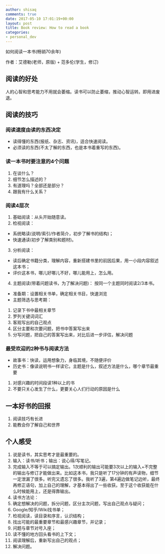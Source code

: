 ```yaml
---
author: shisaq
comments: true
date: 2017-05-10 17:01:19+00:00
layout: post
title: Book review: How to read a book
categories:
- personal_dev
---
```


如何阅读一本书(畅销70余年)

作者：艾德勒(老师，原版) + 范多伦(学生，修订)

## 阅读的好处
人的心智和思考能力不用就会萎缩。读书可以防止萎缩，推动心智运转。即用进废退。

## 阅读的技巧

### 阅读速度由读的东西决定
* 读得懂的东西(报纸、杂志、资讯)，适合快速阅读。
* 必须读的东西(不太了解的东西，也是本书着重写的东西)。

### 读一本书时要注意的4个问题
1. 在谈什么？
2. 细节怎么描述的？
3. 有道理吗？全部还是部分？
4. 跟我有什么关系？

### 阅读4层次
1. 基础阅读：从头开始随意读。
2. 检视阅读：
 * 系统略读(说明/索引/作者简介，初步了解书的结构)；
 * 快速通读(初步了解类别和题材)。
3. 分析阅读：
 * 读后确定书籍分类，理解内容，重新搭建书里的前因后果，用一小段内容叙述这本书；
 * 评价这本书，哪儿好哪儿不好，哪儿能用上，怎么用。
4. 主题阅读(带着问题读书，为了解决问题)：
 按同一个主题同时阅读2/3本书。
 * 准备期：设置相关书单，确定相关书目，快速浏览
 * 主题筛选与思考期：
  1. 记录下书中最相关章节
  2. 罗列关键词词汇
  3. 客观写出的自己观点
  4. 区分主要和次要问题，把书中答案写出来
  5. 分写问题，把自己的答案写出来，对比后进一步评估，解决问题

### 最受欢迎的2种书与阅读方法
* 故事书：快读，运用想象力，身临其境，不随便评价
* 历史书：像读说明书一样读它。主题是什么，叙述方法是什么，哪个章节最重要
 1. 对感兴趣的时间段读1种以上的书
 2. 不要只关心发生了什么，更要关心人们行动的原因是什么

## 一本好书的回报
1. 阅读技巧有长进
2. 能教会你了解自己和世界

## 个人感受
1. 说是读书，其实思考才是最重要的。
2. 输入：读书/听书；输出：说心得/写笔记。
2. 完成输入不等于可以搞定输出。1次顺利的输出可能要3次以上的输入+不完整的输出与修订才能做出来。比如这本书，我只是听了17分钟的有声读物，细节一定泄漏了很多。听完又遗忘了很多。我听了3遍，第4遍边做笔记边听，最终再修正语句，加上自己的理解，才基本得出了一些收获。至于这个收获能在什么时候能用上，还是得靠输出。
3. 读书方法论：
 1. 确定想解决的问题，拆分问题，区分主次问题，写出自己观点与疑问；
 2. Google/知乎/Wiki找书单；
 3. 检视阅读，读目录和序言，认识结构；
 4. 找出可能的最重要章节和最感兴趣章节，并记录；
 5. 问题与章节对号入座；
 6. 读不懂的地方回头看书的上下文；
 7. 阅读理解后，重新写出自己的观点；
 8. 解决问题。
